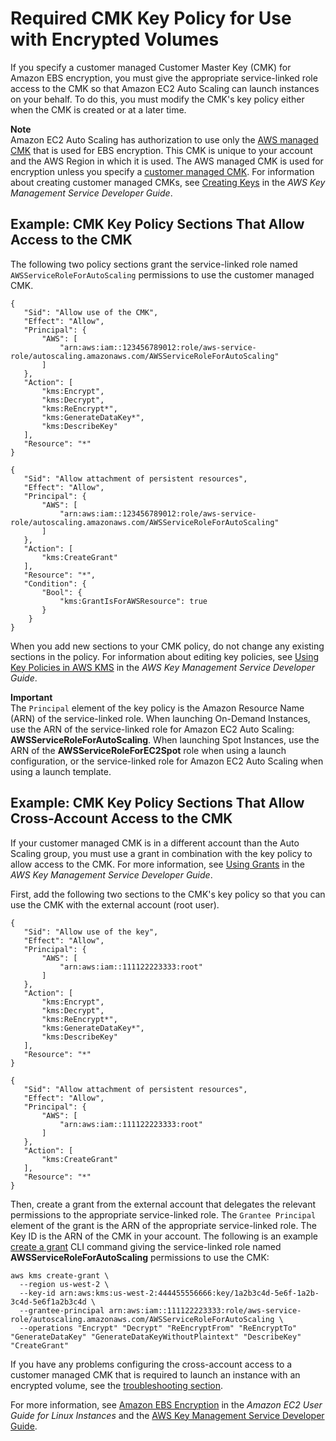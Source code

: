 # Required CMK Key Policy for Use with Encrypted Volumes<a name="key-policy-requirements-EBS-encryption"></a>

If you specify a customer managed Customer Master Key \(CMK\) for Amazon EBS encryption, you must give the appropriate service\-linked role access to the CMK so that Amazon EC2 Auto Scaling can launch instances on your behalf\. To do this, you must modify the CMK's key policy either when the CMK is created or at a later time\.

**Note**  
Amazon EC2 Auto Scaling has authorization to use only the [AWS managed CMK](https://docs.aws.amazon.com/kms/latest/developerguide/concepts.html#aws-managed-cmk) that is used for EBS encryption\. This CMK is unique to your account and the AWS Region in which it is used\. The AWS managed CMK is used for encryption unless you specify a [customer managed CMK](https://docs.aws.amazon.com/kms/latest/developerguide/concepts.html#customer-cmk)\. For information about creating customer managed CMKs, see [Creating Keys](https://docs.aws.amazon.com/kms/latest/developerguide/create-keys.html) in the *AWS Key Management Service Developer Guide*\.

## Example: CMK Key Policy Sections That Allow Access to the CMK<a name="policy-example-cmk-access"></a>

The following two policy sections grant the service\-linked role named `AWSServiceRoleForAutoScaling` permissions to use the customer managed CMK\. 

```
{
   "Sid": "Allow use of the CMK",
   "Effect": "Allow",
   "Principal": {
       "AWS": [
           "arn:aws:iam::123456789012:role/aws-service-role/autoscaling.amazonaws.com/AWSServiceRoleForAutoScaling"
       ]
   },
   "Action": [
       "kms:Encrypt",
       "kms:Decrypt",
       "kms:ReEncrypt*",
       "kms:GenerateDataKey*",
       "kms:DescribeKey"
   ],
   "Resource": "*"
}
```

```
{
   "Sid": "Allow attachment of persistent resources",
   "Effect": "Allow",
   "Principal": {
       "AWS": [
           "arn:aws:iam::123456789012:role/aws-service-role/autoscaling.amazonaws.com/AWSServiceRoleForAutoScaling"
       ]
   },
   "Action": [
       "kms:CreateGrant"
   ],
   "Resource": "*",
   "Condition": {
       "Bool": {
           "kms:GrantIsForAWSResource": true
       }
    }
}
```

When you add new sections to your CMK policy, do not change any existing sections in the policy\. For information about editing key policies, see [Using Key Policies in AWS KMS](https://docs.aws.amazon.com/kms/latest/developerguide/key-policies.html) in the *AWS Key Management Service Developer Guide*\.

**Important**  
The `Principal` element of the key policy is the Amazon Resource Name \(ARN\) of the service\-linked role\. When launching On\-Demand Instances, use the ARN of the service\-linked role for Amazon EC2 Auto Scaling: **AWSServiceRoleForAutoScaling**\. When launching Spot Instances, use the ARN of the **AWSServiceRoleForEC2Spot** role when using a launch configuration, or the service\-linked role for Amazon EC2 Auto Scaling when using a launch template\.

## Example: CMK Key Policy Sections That Allow Cross\-Account Access to the CMK<a name="policy-example-cmk-cross-account-access"></a>

If your customer managed CMK is in a different account than the Auto Scaling group, you must use a grant in combination with the key policy to allow access to the CMK\. For more information, see [Using Grants](https://docs.aws.amazon.com/kms/latest/developerguide/grants.html) in the *AWS Key Management Service Developer Guide*\.

First, add the following two sections to the CMK's key policy so that you can use the CMK with the external account \(root user\)\. 

```
{
   "Sid": "Allow use of the key",
   "Effect": "Allow",
   "Principal": {
       "AWS": [
           "arn:aws:iam::111122223333:root"
       ]
   },
   "Action": [
       "kms:Encrypt",
       "kms:Decrypt",
       "kms:ReEncrypt*",
       "kms:GenerateDataKey*",
       "kms:DescribeKey"
   ],
   "Resource": "*"
}
```

```
{
   "Sid": "Allow attachment of persistent resources",
   "Effect": "Allow",
   "Principal": {
       "AWS": [
           "arn:aws:iam::111122223333:root"
       ]
   },
   "Action": [
       "kms:CreateGrant"
   ],
   "Resource": "*"
}
```

Then, create a grant from the external account that delegates the relevant permissions to the appropriate service\-linked role\. The `Grantee Principal` element of the grant is the ARN of the appropriate service\-linked role\. The Key ID is the ARN of the CMK in your account\. The following is an example [create a grant](https://docs.aws.amazon.com/cli/latest/reference/kms/create-grant.html) CLI command giving the service\-linked role named **AWSServiceRoleForAutoScaling** permissions to use the CMK: 

```
aws kms create-grant \
  --region us-west-2 \
  --key-id arn:aws:kms:us-west-2:444455556666:key/1a2b3c4d-5e6f-1a2b-3c4d-5e6f1a2b3c4d \
  --grantee-principal arn:aws:iam::111122223333:role/aws-service-role/autoscaling.amazonaws.com/AWSServiceRoleForAutoScaling \
  --operations "Encrypt" "Decrypt" "ReEncryptFrom" "ReEncryptTo" "GenerateDataKey" "GenerateDataKeyWithoutPlaintext" "DescribeKey" "CreateGrant"
```

If you have any problems configuring the cross\-account access to a customer managed CMK that is required to launch an instance with an encrypted volume, see the [troubleshooting section](ts-as-instancelaunchfailure.md#ts-as-instancelaunchfailure-12)\. 

For more information, see [Amazon EBS Encryption](https://docs.aws.amazon.com/AWSEC2/latest/UserGuide/EBSEncryption.html) in the *Amazon EC2 User Guide for Linux Instances* and the [AWS Key Management Service Developer Guide](https://docs.aws.amazon.com/kms/latest/developerguide/)\. 